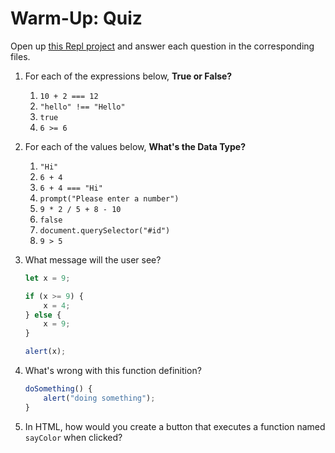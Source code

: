 # Warm-Up: Quiz
Open up [this Repl project](https://replit.com/@HylandOutreach/Web102Week8WarmUp) and answer each question in the corresponding files.

1. For each of the expressions below, **True or False?**
    1. `10 + 2 === 12`
    1. `"hello" !== "Hello"`
    1. `true`
    1. `6 >= 6`

1. For each of the values below, **What's the Data Type?**
    1. `"Hi"`
    1. `6 + 4`
    1. `6 + 4 === "Hi"`
    1. `prompt("Please enter a number")`
    1. `9 * 2 / 5 + 8 - 10`
    1. `false`
    1. `document.querySelector("#id")`
    1. `9 > 5`

1. What message will the user see?
    ```js
    let x = 9;

    if (x >= 9) {
        x = 4;
    } else {
        x = 9;
    }

    alert(x);
    ```

1. What's wrong with this function definition?
    ```js
    doSomething() {
        alert("doing something");
    }
    ```

1. In HTML, how would you create a button that executes a function named `sayColor` when clicked?
